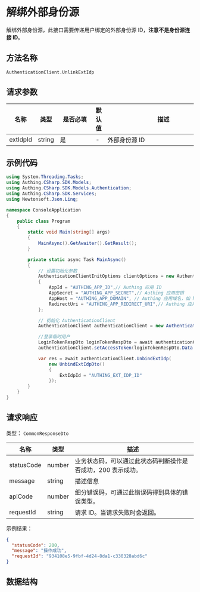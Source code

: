 # 解绑外部身份源

<!--
  警告⚠️：
  不要直接修改该文档，
  https://github.com/Authing/authing-docs-factory
  使用该项目进行生成
-->

<LastUpdated />

解绑外部身份源，此接口需要传递用户绑定的外部身份源 ID，**注意不是身份源连接 ID**。

## 方法名称

`AuthenticationClient.UnlinkExtIdp`

## 请求参数

| 名称 | 类型 | <div style="width:80px">是否必填</div> | 默认值 | <div style="width:300px">描述</div> | <div style="width:200px"></div>示例值</div> |
| ---- | ---- | ---- | ---- | ---- | ---- |
| extIdpId | string | 是 | - | 外部身份源 ID  | `62f209327xxxxcc10d966ee5` |




## 示例代码

```csharp
using System.Threading.Tasks;
using Authing.CSharp.SDK.Models;
using Authing.CSharp.SDK.Models.Authentication;
using Authing.CSharp.SDK.Services;
using Newtonsoft.Json.Linq;

namespace ConsoleApplication
{
    public class Program
    {
        static void Main(string[] args)
        {
            MainAsync().GetAwaiter().GetResult();
        }

        private static async Task MainAsync()
        {
            // 设置初始化参数
            AuthenticationClientInitOptions clientOptions = new AuthenticationClientInitOptions
            {
                AppId = "AUTHING_APP_ID",// Authing 应用 ID
                AppSecret = "AUTHING_APP_SECRET",// Authing 应用密钥
                AppHost = "AUTHING_APP_DOMAIN", // Authing 应用域名，如 https://example.authing.cn
                RedirectUri = "AUTHING_APP_REDIRECT_URI",// Authing 应用配置的登录回调地址
            };

            // 初始化 AuthenticationClient
            AuthenticationClient authenticationClient = new AuthenticationClient(clientOptions);

            //登录临时用户
            LoginTokenRespDto loginTokenRespDto = await authenticationClient.SignInByAccountPassword("AUTHING_USERNAME", "AUTHING_USER_PASSWORD");
            authenticationClient.setAccessToken(loginTokenRespDto.Data.Access_token);

            var res = await authenticationClient.UnbindExtIdp(
                new UnbindExtIdpDto()
                {
                    ExtIdpId = "AUTHING_EXT_IDP_ID"
                });
        }
    }
}
```




## 请求响应

类型： `CommonResponseDto`

| 名称 | 类型 | 描述 |
| ---- | ---- | ---- |
| statusCode | number | 业务状态码，可以通过此状态码判断操作是否成功，200 表示成功。 |
| message | string | 描述信息 |
| apiCode | number | 细分错误码，可通过此错误码得到具体的错误类型。 |
| requestId | string | 请求 ID。当请求失败时会返回。 |



示例结果：

```json
{
  "statusCode": 200,
  "message": "操作成功",
  "requestId": "934108e5-9fbf-4d24-8da1-c330328abd6c"
}
```

## 数据结构


